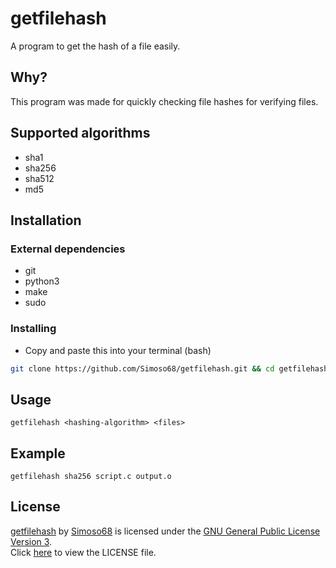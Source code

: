 # getfilehash

A program to get the hash of a file easily.

## Why?

This program was made for quickly checking file hashes for verifying files.

## Supported algorithms

- sha1
- sha256
- sha512
- md5

## Installation

### External dependencies

- git
- python3
- make
- sudo

### Installing

- Copy and paste this into your terminal (bash)

```bash
git clone https://github.com/Simoso68/getfilehash.git && cd getfilehash && sudo make build install && cd .. && rm -rf getfilehash
```

## Usage

```
getfilehash <hashing-algorithm> <files>
```

## Example

```
getfilehash sha256 script.c output.o
```

## License

[getfilehash](https://github.com/Simoso68/getfilehash) by [Simoso68](https://github.com/Simoso68) is licensed under the [GNU General Public License Version 3](https://gnu.org/licenses/gpl-3.0). \
Click [here](https://github.com/Simoso68/getfilehash/blob/main/LICENSE) to view the LICENSE file.